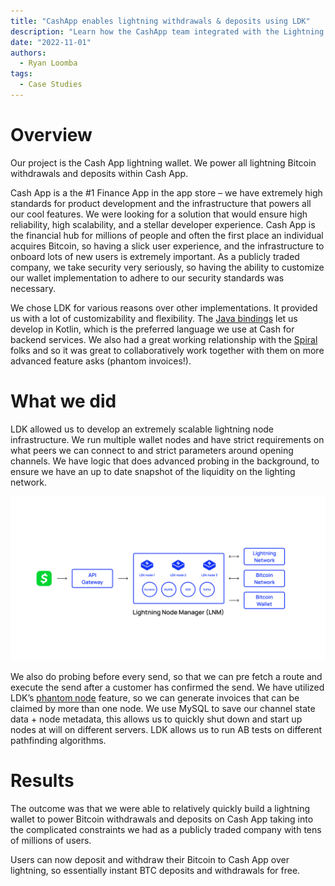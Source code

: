 ```yaml
---
title: "CashApp enables lightning withdrawals & deposits using LDK"
description: "Learn how the CashApp team integrated with the Lightning Network, allowing its users to send and receive bitcoin instantly."
date: "2022-11-01"
authors:
  - Ryan Loomba
tags:
  - Case Studies 
--- 
```


# Overview
Our project is the Cash App lightning wallet. We power all lightning Bitcoin withdrawals and deposits within Cash App.

Cash App is a the #1 Finance App in the app store – we have extremely high standards for product development and the infrastructure that powers all our cool features. We were looking for a solution that would ensure high reliability, high scalability, and a stellar developer experience. Cash App is the financial hub for millions of people and often the first place an individual acquires Bitcoin, so having a slick user experience, and the infrastructure to onboard lots of new users is extremely important. As a publicly traded company, we take security very seriously, so having the ability to customize our wallet implementation to adhere to our security standards was necessary.

We chose LDK for various reasons over other implementations. It provided us with a lot of customizability and flexibility. The [Java bindings](https://github.com/lightningdevkit/ldk-garbagecollected) let us develop in Kotlin, which is the preferred language we use at Cash for backend services. We also had a great working relationship with the [Spiral](https://spiral.xyz/) folks and so it was great to collaboratively work together with them on more advanced feature asks (phantom invoices!).

# What we did
LDK allowed us to develop an extremely scalable lightning node infrastructure. We run multiple wallet nodes and have strict requirements on what peers we can connect to and strict parameters around opening channels. We have logic that does advanced probing in the background, to ensure we have an up to date snapshot of the liquidity on the lighting network.

![CashApp architecture](../assets/cash-app-architecture.svg)

We also do probing before every send, so that we can pre fetch a route and execute the send after a customer has confirmed the send. We have utilized LDK’s [phantom node](https://lightningdevkit.org/blog/introducing-phantom-node-payments/) feature, so we can generate invoices that can be claimed by more than one node. We use MySQL to save our channel state data + node metadata, this allows us to quickly shut down and start up nodes at will on different servers. LDK allows us to run AB tests on different pathfinding algorithms.

# Results

The outcome was that we were able to relatively quickly build a lightning wallet to power Bitcoin withdrawals and deposits on Cash App taking into the complicated constraints we had as a publicly traded company with tens of millions of users.

Users can now deposit and withdraw their Bitcoin to Cash App over lightning, so essentially instant BTC deposits and withdrawals for free.
